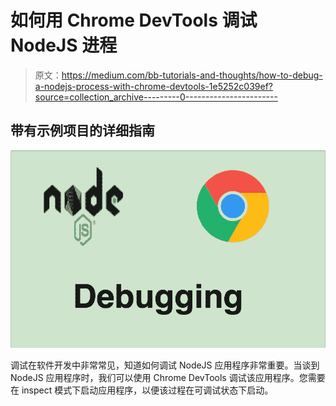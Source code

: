 # 如何用 Chrome DevTools 调试 NodeJS 进程

> 原文：<https://medium.com/bb-tutorials-and-thoughts/how-to-debug-a-nodejs-process-with-chrome-devtools-1e5252c039ef?source=collection_archive---------0----------------------->

## 带有示例项目的详细指南

![](img/fcd24c023ec5e37ed67bb6207942f040.png)

调试在软件开发中非常常见，知道如何调试 NodeJS 应用程序非常重要。当谈到 NodeJS 应用程序时，我们可以使用 Chrome DevTools 调试该应用程序。您需要在 inspect 模式下启动应用程序，以便该过程在可调试状态下启动。